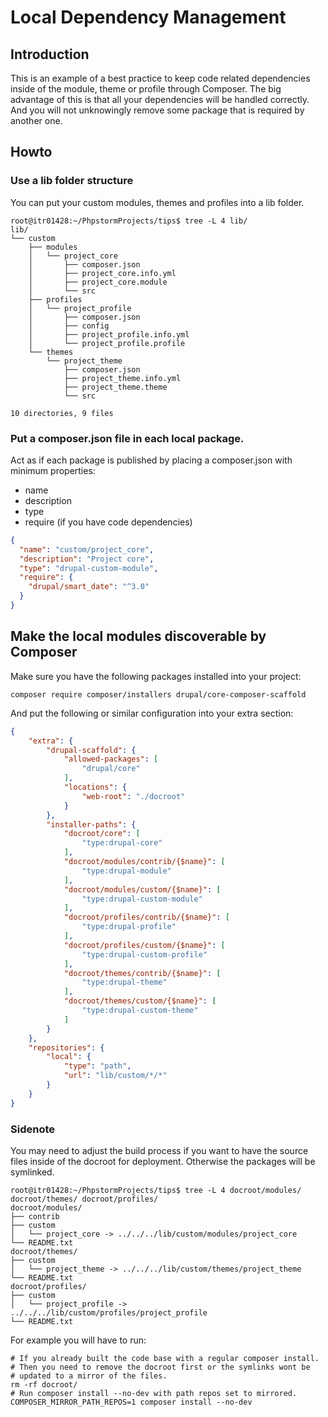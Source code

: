 # Local Dependency Management

## Introduction

This is an example of a best practice to keep code related dependencies inside of the module, theme or profile through
Composer. The big advantage of this is that all your dependencies will be handled correctly. And you will not
unknowingly remove some package that is required by another one.

## Howto

### Use a lib folder structure

You can put your custom modules, themes and profiles into a lib folder.

```shell
root@itr01428:~/PhpstormProjects/tips$ tree -L 4 lib/
lib/
└── custom
    ├── modules
    │   └── project_core
    │       ├── composer.json
    │       ├── project_core.info.yml
    │       ├── project_core.module
    │       └── src
    ├── profiles
    │   └── project_profile
    │       ├── composer.json
    │       ├── config
    │       ├── project_profile.info.yml
    │       └── project_profile.profile
    └── themes
        └── project_theme
            ├── composer.json
            ├── project_theme.info.yml
            ├── project_theme.theme
            └── src

10 directories, 9 files
```

### Put a composer.json file in each local package.

Act as if each package is published by placing a composer.json with minimum properties:

* name
* description
* type
* require (if you have code dependencies)

```json
{
  "name": "custom/project_core",
  "description": "Project core",
  "type": "drupal-custom-module",
  "require": {
    "drupal/smart_date": "^3.0"
  }
}
```

## Make the local modules discoverable by Composer

Make sure you have the following packages installed into your project:

```shell
composer require composer/installers drupal/core-composer-scaffold
```

And put the following or similar configuration into your extra section:

```json
{
    "extra": {
        "drupal-scaffold": {
            "allowed-packages": [
                "drupal/core"
            ],
            "locations": {
                "web-root": "./docroot"
            }
        },
        "installer-paths": {
            "docroot/core": [
                "type:drupal-core"
            ],
            "docroot/modules/contrib/{$name}": [
                "type:drupal-module"
            ],
            "docroot/modules/custom/{$name}": [
                "type:drupal-custom-module"
            ],
            "docroot/profiles/contrib/{$name}": [
                "type:drupal-profile"
            ],
            "docroot/profiles/custom/{$name}": [
                "type:drupal-custom-profile"
            ],
            "docroot/themes/contrib/{$name}": [
                "type:drupal-theme"
            ],
            "docroot/themes/custom/{$name}": [
                "type:drupal-custom-theme"
            ]
        }
    },
    "repositories": {
        "local": {
            "type": "path",
            "url": "lib/custom/*/*"
        }
    }
}
```

### Sidenote

You may need to adjust the build process if you want to have the source files inside of the docroot for deployment.
Otherwise the packages will be symlinked.

```shell
root@itr01428:~/PhpstormProjects/tips$ tree -L 4 docroot/modules/ docroot/themes/ docroot/profiles/
docroot/modules/
├── contrib
├── custom
│   └── project_core -> ../../../lib/custom/modules/project_core
└── README.txt
docroot/themes/
├── custom
│   └── project_theme -> ../../../lib/custom/themes/project_theme
└── README.txt
docroot/profiles/
├── custom
│   └── project_profile -> ../../../lib/custom/profiles/project_profile
└── README.txt

```


For example you will have to run:

```shell
# If you already built the code base with a regular composer install.
# Then you need to remove the docroot first or the symlinks wont be
# updated to a mirror of the files.
rm -rf docroot/
# Run composer install --no-dev with path repos set to mirrored.
COMPOSER_MIRROR_PATH_REPOS=1 composer install --no-dev
```







